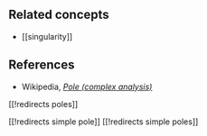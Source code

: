 
## Related concepts

* [[singularity]]

## References

* Wikipedia, _[Pole (complex analysis)](http://en.wikipedia.org/wiki/Pole_(complex_analysis))_

[[!redirects poles]]

[[!redirects simple pole]]
[[!redirects simple poles]]